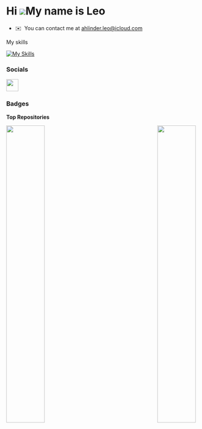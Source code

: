 Hi ![](https://user-images.githubusercontent.com/18350557/176309783-0785949b-9127-417c-8b55-ab5a4333674e.gif)My name is Leo
===========================================================================================================================

* ✉️  You can contact me at [ahlinder.leo@icloud.com](mailto:ahlinder.leo@icloud.com)

<p>My skills</p>

[![My Skills](https://skillicons.dev/icons?i=js,cs,nodejs,react,express,html,css,mysql)](https://skillicons.dev)


### Socials

<p align="left"> <a href="https://www.github.com/xxudon" target="_blank" rel="noreferrer"> <picture> <source media="(prefers-color-scheme: dark)" srcset="https://raw.githubusercontent.com/danielcranney/readme-generator/main/public/icons/socials/github-dark.svg" /> <source media="(prefers-color-scheme: light)" srcset="https://raw.githubusercontent.com/danielcranney/readme-generator/main/public/icons/socials/github.svg" /> <img src="https://raw.githubusercontent.com/danielcranney/readme-generator/main/public/icons/socials/github.svg" width="32" height="32" /> </picture> </a></p>

### Badges

<b>Top Repositories</b>

<div width="100%" align="center"><a href="https://github.com/xxudon/pinCode" align="left"><img align="left" width="45%" src="https://github-readme-stats.vercel.app/api/pin/?username=xxudon&repo=pinCode&title_color=0891b2&text_color=ffffff&icon_color=0891b2&bg_color=1c1917&hide_border=true&locale=en" /></a><a href="https://github.com/xxudon/LightNovelOnline" align="right"><img align="right" width="45%" src="https://github-readme-stats.vercel.app/api/pin/?username=xxudon&repo=LightNovelOnline&title_color=0891b2&text_color=ffffff&icon_color=0891b2&bg_color=1c1917&hide_border=true&locale=en" /></a></div><br /><br /><br /><br /><br /><br /><br />
